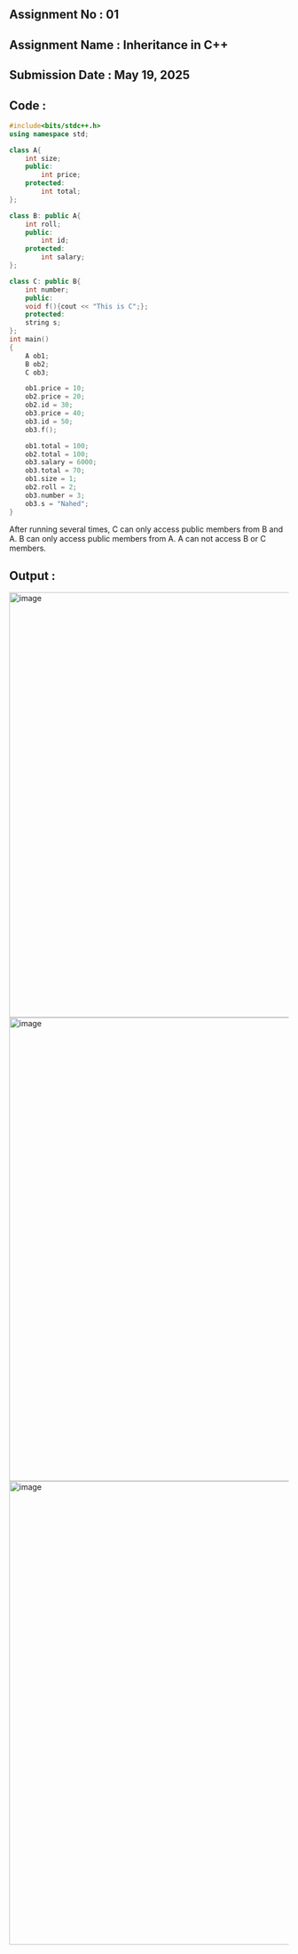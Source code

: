 ## **Assignment No : 01**

## **Assignment Name : Inheritance in C++**

## **Submission Date : May 19, 2025**

## Code :
```C++
#include<bits/stdc++.h>
using namespace std;

class A{
    int size;
    public:
        int price;
    protected:
        int total;
};

class B: public A{
    int roll;
    public:
        int id;
    protected:
        int salary;
};

class C: public B{
    int number;
    public:
    void f(){cout << "This is C";};
    protected:
    string s;
};
int main()
{
    A ob1;
    B ob2;
    C ob3;

    ob1.price = 10;
    ob2.price = 20;  
    ob2.id = 30;
    ob3.price = 40;
    ob3.id = 50;     
    ob3.f();

    ob1.total = 100;
    ob2.total = 100;
    ob3.salary = 6000;
    ob3.total = 70;
    ob1.size = 1;
    ob2.roll = 2;
    ob3.number = 3;
    ob3.s = "Nahed";
}

```
After running several times, C can only access public members from B and A. B can only access public members from A. A can not access B or C members.
## **Output :** 
<img width="1238" height="765" alt="image" src="https://github.com/user-attachments/assets/19ef57ca-02d4-40c9-bd51-52b0106d75c4" />
<img width="1226" height="834" alt="image" src="https://github.com/user-attachments/assets/db246ce8-fdc1-493e-889c-10ef72e39126" />
<img width="1226" height="834" alt="image" src="https://github.com/user-attachments/assets/11e31269-2d87-4dce-ad73-18678e642875" />




